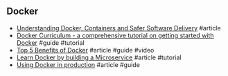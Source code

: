 ## Docker

- [Understanding Docker, Containers and Safer Software Delivery](https://www.sitepoint.com/docker-containers-software-delivery) #article
- [Docker Curriculum -  a comprehensive tutorial on getting started with Docker](http://prakhar.me/docker-curriculum) #guide #tutorial
- [Top 5 Benefits of Docker](http://www.johnzaccone.io/top-5-benefits-of-docker/) #article #guide #video
- [Learn Docker by building a Microservice](http://www.dwmkerr.com/learn-docker-by-building-a-microservice/) #article #tutorial
- [Using Docker in production](https://www.oreilly.com/ideas/using-docker-in-production) #article #guide